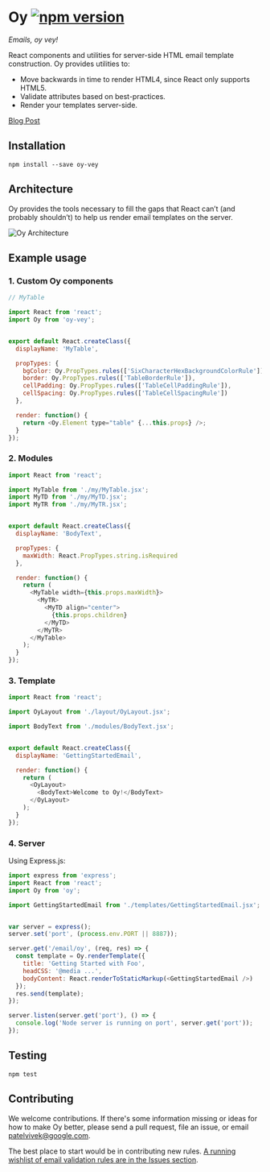 # Oy [![npm version](https://badge.fury.io/js/oy-vey.svg)](http://badge.fury.io/js/oy-vey)

*Emails, oy vey!*

React components and utilities for server-side HTML email template construction. Oy provides utilities to:

- Move backwards in time to render HTML4, since React only supports HTML5.
- Validate attributes based on best-practices.
- Render your templates server-side.

[Blog Post](http://oyster.engineering/post/124868558323/emails-oy-vey-render-emails-with-react)

## Installation

```
npm install --save oy-vey
```

## Architecture

Oy provides the tools necessary to fill the gaps that React can’t 
(and probably shouldn’t) to help us render email templates on the server.

![Oy Architecture](https://s3.amazonaws.com/oyster-web-static/oy-architecture.jpg)

## Example usage

### 1. Custom Oy components

```js
// MyTable

import React from 'react';
import Oy from 'oy-vey';


export default React.createClass({
  displayName: 'MyTable',

  propTypes: {
    bgColor: Oy.PropTypes.rules(['SixCharacterHexBackgroundColorRule']),
    border: Oy.PropTypes.rules(['TableBorderRule']),
    cellPadding: Oy.PropTypes.rules(['TableCellPaddingRule']),
    cellSpacing: Oy.PropTypes.rules(['TableCellSpacingRule'])
  },

  render: function() {
    return <Oy.Element type="table" {...this.props} />;
  }
});
```


### 2. Modules

```js
import React from 'react';

import MyTable from './my/MyTable.jsx';
import MyTD from './my/MyTD.jsx';
import MyTR from './my/MyTR.jsx';


export default React.createClass({
  displayName: 'BodyText',

  propTypes: {
    maxWidth: React.PropTypes.string.isRequired
  },

  render: function() {
    return (
      <MyTable width={this.props.maxWidth}>
        <MyTR>
          <MyTD align="center">
            {this.props.children}
          </MyTD>
        </MyTR>
      </MyTable>
    );
  }
});
```

### 3. Template

```js
import React from 'react';

import OyLayout from './layout/OyLayout.jsx';

import BodyText from './modules/BodyText.jsx';


export default React.createClass({
  displayName: 'GettingStartedEmail',

  render: function() {
    return (
      <OyLayout>
        <BodyText>Welcome to Oy!</BodyText>
      </OyLayout>
    );
  }
});
```


### 4. Server

Using Express.js:

```js
import express from 'express';
import React from 'react';
import Oy from 'oy';

import GettingStartedEmail from './templates/GettingStartedEmail.jsx';


var server = express();
server.set('port', (process.env.PORT || 8887));

server.get('/email/oy', (req, res) => {
  const template = Oy.renderTemplate({
    title: 'Getting Started with Foo',
    headCSS: '@media ...',
    bodyContent: React.renderToStaticMarkup(<GettingStartedEmail />)
  });
  res.send(template);
});

server.listen(server.get('port'), () => {
  console.log('Node server is running on port', server.get('port'));
});
```


## Testing

```
npm test
```

## Contributing

We welcome contributions. If there's some information missing or ideas for how to make Oy better, please
send a pull request, file an issue, or email [patelvivek@google.com](mailto:patelvivek@google.com).

The best place to start would be in contributing new rules. [A running wishlist of email validation rules are in the Issues section](https://github.com/oysterbooks/oy/issues?q=is%3Aopen+is%3Aissue+label%3A%22rule+wishlist%22).
